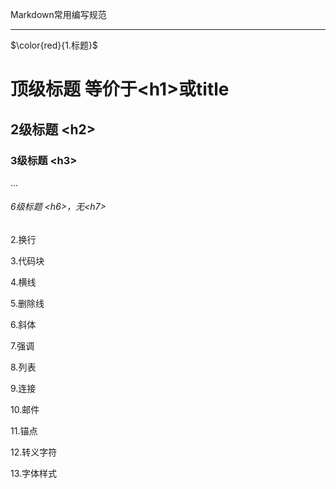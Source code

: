 Markdown常用编写规范  
***  
$\color{red}{1.标题}$  
# 顶级标题 等价于\<h1\>或title  
## 2级标题 \<h2\>  
### 3级标题 \<h3\>  
...  
###### 6级标题 \<h6\>，无\<h7\>

2.换行  

3.代码块  

4.横线  

5.删除线  

6.斜体  

7.强调  

8.列表  

9.连接  

10.邮件  

11.锚点  

12.转义字符  

13.字体样式  

